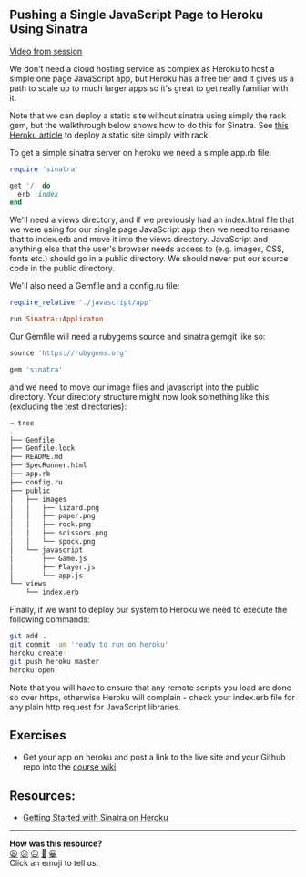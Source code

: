 Pushing a Single JavaScript Page to Heroku Using Sinatra
---------------------------------------------------------

[Video from session](https://www.youtube.com/watch?v=uoSfB2yEogM)

We don't need a cloud hosting service as complex as Heroku to host a simple one page JavaScript app, but Heroku has a free tier and it gives us a path to scale up to much larger apps so it's great to get really familiar with it.

Note that we can deploy a static site without sinatra using simply the rack gem, but the walkthrough below shows how to do this for Sinatra.  See [this Heroku article](https://devcenter.heroku.com/articles/static-sites-ruby) to deploy a static site simply with rack.

To get a simple sinatra server on heroku we need a simple app.rb file:

```ruby
require 'sinatra'

get '/' do
  erb :index
end
```

We'll need a views directory, and if we previously had an index.html file that we were using for our single page JavaScript app then we need to rename that to index.erb and move it into the views directory.  JavaScript and anything else that the user's browser needs access to (e.g. images, CSS, fonts etc.) should go in a public directory.  We should never put our source code in the public directory.

We'll also need a Gemfile and a config.ru file:

```ruby
require_relative './javascript/app'

run Sinatra::Applicaton
```

Our Gemfile will need a rubygems source and sinatra gemgit  like so:

```ruby
source 'https://rubygems.org'

gem 'sinatra'
```

and we need to move our image files and javascript into the public directory.  Your directory structure might now look something like this (excluding the test directories):

```sh
→ tree
.
├── Gemfile
├── Gemfile.lock
├── README.md
├── SpecRunner.html
├── app.rb
├── config.ru
├── public
│   ├── images
│   │   ├── lizard.png
│   │   ├── paper.png
│   │   ├── rock.png
│   │   ├── scissors.png
│   │   └── spock.png
│   └── javascript
│       ├── Game.js
│       ├── Player.js
│       └── app.js
└── views
    └── index.erb

```

Finally, if we want to deploy our system to Heroku we need to execute the following commands:

```sh
git add .
git commit -am 'ready to run on heroku'
heroku create
git push heroku master
heroku open
```

Note that you will have to ensure that any remote scripts you load are done so over https, otherwise Heroku will complain - check your index.erb file for any plain http request for JavaScript libraries.

Exercises
-------

* Get your app on heroku and post a link to the live site and your Github repo into the [course wiki](https://github.com/makersacademy/course/wiki/Demo-Apps)


Resources:
-------

* [Getting Started with Sinatra on Heroku](https://devcenter.heroku.com/articles/getting-started-with-ruby-o)

<!-- BEGIN GENERATED SECTION DO NOT EDIT -->

---

**How was this resource?**  
[😫](https://airtable.com/shrUJ3t7KLMqVRFKR?prefill_Repository=course&prefill_File=walkthroughs/heroku_sinatra_javascript.md&prefill_Sentiment=😫) [😕](https://airtable.com/shrUJ3t7KLMqVRFKR?prefill_Repository=course&prefill_File=walkthroughs/heroku_sinatra_javascript.md&prefill_Sentiment=😕) [😐](https://airtable.com/shrUJ3t7KLMqVRFKR?prefill_Repository=course&prefill_File=walkthroughs/heroku_sinatra_javascript.md&prefill_Sentiment=😐) [🙂](https://airtable.com/shrUJ3t7KLMqVRFKR?prefill_Repository=course&prefill_File=walkthroughs/heroku_sinatra_javascript.md&prefill_Sentiment=🙂) [😀](https://airtable.com/shrUJ3t7KLMqVRFKR?prefill_Repository=course&prefill_File=walkthroughs/heroku_sinatra_javascript.md&prefill_Sentiment=😀)  
Click an emoji to tell us.

<!-- END GENERATED SECTION DO NOT EDIT -->

